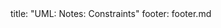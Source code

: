 <frontmatter>
title: "UML: Notes: Constraints"
footer: footer.md
</frontmatter>

<include src="navbar.md" boilerplate />

<include src="unit-inPage-asFlat.md" boilerplate />